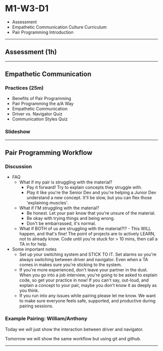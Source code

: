 # M1-W3-D1

- Assessment
- Empathetic Communication Culture Curriculum
- Pair Programming Introduction

---

## Assessment (1h)

---

## Empathetic Communication

### Practices (25m)

- Benefits of Pair Programming
- Pair Programming the a/A Way
- Empathetic Communication
- Driver vs. Navigator Quiz
- Communication Styles Quiz

### Slideshow

---

## Pair Programming Workflow

### Discussion

- FAQ
  - What if my pair is struggling with the material?
    - Pay it forward! Try to explain concepts they struggle with.
    - Play it like you're the Senior Dev and you're helping a Junior Dev
      understand a new concept. It'll be slow, but you can flex those 'explaining muscles'.
  - What if I'M struggling with the material?
    - Be honest. Let your pair know that you're unsure of the material.
    - Be okay with trying things and being wrong.
    - Don't be embarrassed, it's normal.
  - What if BOTH of us are struggling with the material?!? - This WILL happen, and that's fine! The point of projects are to
    actively LEARN, not to already know. Code until you're stuck for > 10 mins, then call a TA in for help.
- Some important notes
  - Set up your switching system and STICK TO IT. Set alarms so you're
    always switching between driver and navigator. Even when a TA comes in
    makes sure you're sticking to the system.
  - If you're more experienced, don't leave your partner in the dust.
    When you go into a job interview, you're going to be asked to explain code,
    so get your practice in now! If you can't say, out-loud, and explain a
    concept to your pair, maybe you don't know it as deeply as you think.
  - If you run into any issues while pairing please let me know. We want to make
    sure everyone feels safe, supported, and productive during pairing sessions.

### Example Pairing: William/Anthony

Today we will just show the interaction between driver and navigator.

Tomorrow we will show the same workflow but using git and github.

---

